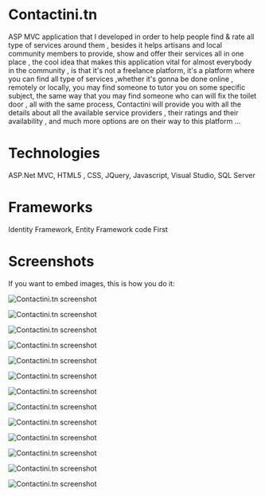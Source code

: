 # Contactini.tn

ASP MVC application that I developed in order to help people find & rate all type of services around them , besides it helps artisans and local community members to provide, show and offer their services all in one place , the cool idea that makes this application vital for almost everybody in the community , is that it's not a freelance platform, it's a platform where you can find all type of services ,whether it's gonna be done online , remotely or locally, you may find someone to tutor you on some specific subject, the same way that you may find someone who can will fix the toilet door , all with the same process, Contactini will provide you with all the details about all the available service providers , their ratings and their availability , and much more options are on their way to this platform ...  

# Technologies 

ASP.Net MVC, HTML5 , CSS, JQuery, Javascript, Visual Studio, SQL Server  

# Frameworks  

Identity Framework, Entity Framework code First  

# Screenshots  

If you want to embed images, this is how you do it:

![Contactini.tn screenshot](https://i.ibb.co/k5MbBBN/acc-missions2.png)  

![Contactini.tn screenshot](https://i.ibb.co/XjS7Xms/add-mission.png)  

![Contactini.tn screenshot](https://i.ibb.co/sVsTP3q/candidature.png)  

![Contactini.tn screenshot](https://i.ibb.co/R0N4HgB/Contact-Prestataire.png)  

![Contactini.tn screenshot](https://i.ibb.co/WWQV2WY/deja-postul.png)  

![Contactini.tn screenshot](https://i.ibb.co/Lx7d1hP/details-du-candidature.png) 

![Contactini.tn screenshot](https://i.ibb.co/MMFMCQT/edit-Profile.png)  

![Contactini.tn screenshot](https://i.ibb.co/tcgrY2v/footer.png)  

![Contactini.tn screenshot](https://i.ibb.co/BsSzN54/Mescandidature.png)  

![Contactini.tn screenshot](https://i.ibb.co/9tX4dst/full.png)  

![Contactini.tn screenshot](https://i.ibb.co/QQZsx9j/new-candidature.png)  

![Contactini.tn screenshot](https://i.ibb.co/r4v4ZGG/newnew.png)  

![Contactini.tn screenshot](https://i.ibb.co/hCMBhZX/Postuler.png)  
